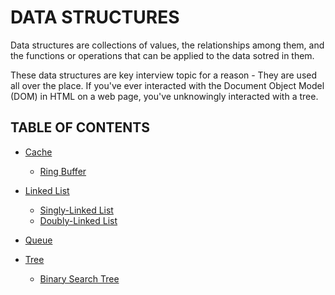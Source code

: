 # DATA STRUCTURES

Data structures are collections of values, the relationships among them, and the functions or operations that can be applied to the data sotred in them.

These data structures are key interview topic for a reason - They are used all over the place. If you've ever interacted with the Document Object Model (DOM) in HTML on a web page, you've unknowingly interacted with a tree.

## TABLE OF CONTENTS

- [Cache](cache)

  - [Ring Buffer](cache/ring_buffer)

- [Linked List](linked_list)

  - [Singly-Linked List](linked_list/singly_linked_list)
  - [Doubly-Linked List](linked_list/doubly_linked_list)

- [Queue](queue)
- [Tree](tree)

  - [Binary Search Tree](tree/binary_search_tree)
